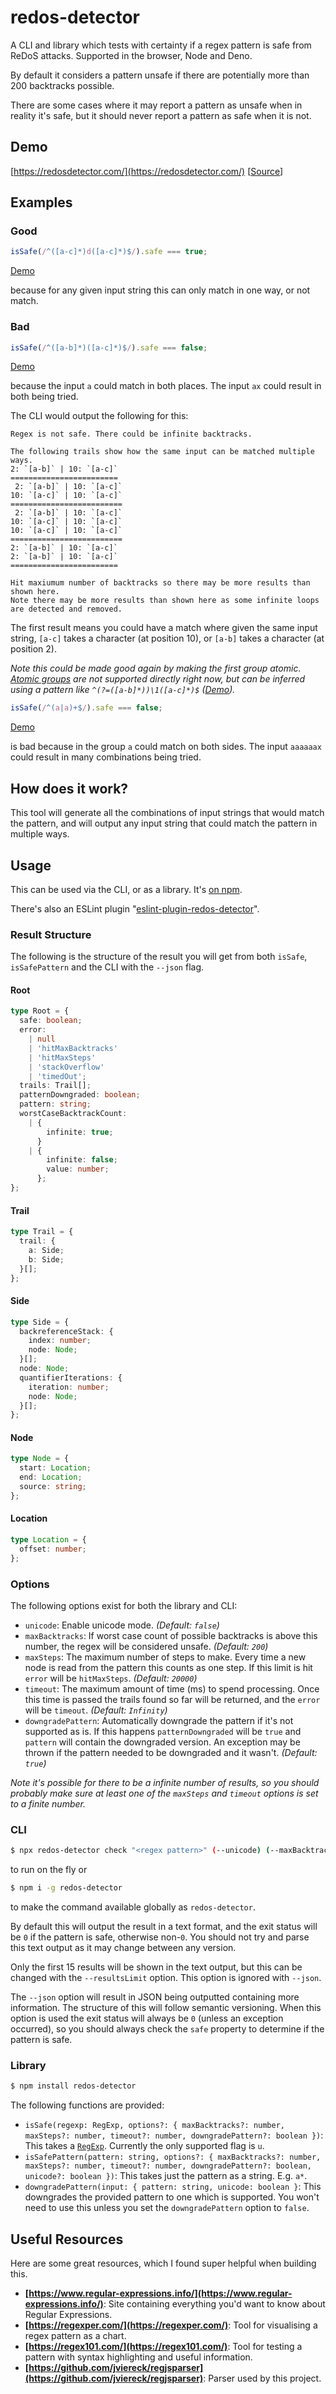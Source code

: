 # redos-detector

A CLI and library which tests with certainty if a regex pattern is safe from ReDoS attacks. Supported in the browser, Node and Deno.

By default it considers a pattern unsafe if there are potentially more than 200 backtracks possible.

There are some cases where it may report a pattern as unsafe when in reality it's safe, but it should never report a pattern as safe when it is not.

## Demo

[https://redosdetector.com/](https://redosdetector.com/) [[Source](https://github.com/tjenkinson/redos-detector-demo)]

## Examples

### Good

```ts
isSafe(/^([a-c]*)d([a-c]*)$/).safe === true;
```

[Demo](https://redosdetector.com/?pattern=%5E%28%5Ba-c%5D*%29d%28%5Ba-c%5D*%29%24)

because for any given input string this can only match in one way, or not match.

### Bad

```ts
isSafe(/^([a-b]*)([a-c]*)$/).safe === false;
```

[Demo](https://redosdetector.com/?pattern=%5E%28%5Ba-b%5D*%29%28%5Ba-c%5D*%29%24)

because the input `a` could match in both places. The input `ax` could result in both being tried.

The CLI would output the following for this:

```
Regex is not safe. There could be infinite backtracks.

The following trails show how the same input can be matched multiple ways.
2: `[a-b]` | 10: `[a-c]`
========================
 2: `[a-b]` | 10: `[a-c]`
10: `[a-c]` | 10: `[a-c]`
=========================
 2: `[a-b]` | 10: `[a-c]`
10: `[a-c]` | 10: `[a-c]`
10: `[a-c]` | 10: `[a-c]`
=========================
2: `[a-b]` | 10: `[a-c]`
2: `[a-b]` | 10: `[a-c]`
========================

Hit maxiumum number of backtracks so there may be more results than shown here.
Note there may be more results than shown here as some infinite loops are detected and removed.
```

The first result means you could have a match where given the same input string, `[a-c]` takes a character (at position 10), or `[a-b]` takes a character (at position 2).

_Note this could be made good again by making the first group atomic. [Atomic groups](https://www.regular-expressions.info/atomic.html) are not supported directly right now, but can be inferred using a pattern like `^(?=([a-b]*))\1([a-c]*)$` ([Demo](https://redosdetector.com/?pattern=%5E%28%3F%3D%28%5Ba-b%5D*%29%29%5C1%28%5Ba-c%5D*%29%24))._

```ts
isSafe(/^(a|a)+$/).safe === false;
```

[Demo](https://redosdetector.com/?pattern=%5E%28a%7Ca%29%2B%24)

is bad because in the group `a` could match on both sides. The input `aaaaaax` could result in many combinations being tried.

## How does it work?

This tool will generate all the combinations of input strings that would match the pattern, and will output any input string that could match the pattern in multiple ways.

## Usage

This can be used via the CLI, or as a library. It's [on npm](https://www.npmjs.com/package/redos-detector).

There's also an ESLint plugin "[eslint-plugin-redos-detector](https://github.com/tjenkinson/eslint-plugin-redos-detector)".

### Result Structure

The following is the structure of the result you will get from both `isSafe`, `isSafePattern` and the CLI with the `--json` flag.

#### Root

```ts
type Root = {
  safe: boolean;
  error:
    | null
    | 'hitMaxBacktracks'
    | 'hitMaxSteps'
    | 'stackOverflow'
    | 'timedOut';
  trails: Trail[];
  patternDowngraded: boolean;
  pattern: string;
  worstCaseBacktrackCount:
    | {
        infinite: true;
      }
    | {
        infinite: false;
        value: number;
      };
};
```

#### Trail

```ts
type Trail = {
  trail: {
    a: Side;
    b: Side;
  }[];
};
```

#### Side

```ts
type Side = {
  backreferenceStack: {
    index: number;
    node: Node;
  }[];
  node: Node;
  quantifierIterations: {
    iteration: number;
    node: Node;
  }[];
};
```

#### Node

```ts
type Node = {
  start: Location;
  end: Location;
  source: string;
};
```

#### Location

```ts
type Location = {
  offset: number;
};
```

### Options

The following options exist for both the library and CLI:

- `unicode`: Enable unicode mode. _(Default: `false`)_
- `maxBacktracks`: If worst case count of possible backtracks is above this number, the regex will be considered unsafe. _(Default: `200`)_
- `maxSteps`: The maximum number of steps to make. Every time a new node is read from the pattern this counts as one step. If this limit is hit `error` will be `hitMaxSteps`. _(Default: `20000`)_
- `timeout`: The maximum amount of time (ms) to spend processing. Once this time is passed the trails found so far will be returned, and the `error` will be `timeout`. _(Default: `Infinity`)_
- `downgradePattern`: Automatically downgrade the pattern if it's not supported as is. If this happens `patternDowngraded` will be `true` and `pattern` will contain the downgraded version. An exception may be thrown if the pattern needed to be downgraded and it wasn't. _(Default: `true`)_

_Note it's possible for there to be a infinite number of results, so you should probably make sure at least one of the `maxSteps` and `timeout` options is set to a finite number._

### CLI

```sh
$ npx redos-detector check "<regex pattern>" (--unicode) (--maxBacktracks <number>) (--maxSteps <number>) (--timeout <number>) (--disableDowngrade) (--resultsLimit <number>) (--json)
```

to run on the fly or

```sh
$ npm i -g redos-detector
```

to make the command available globally as `redos-detector`.

By default this will output the result in a text format, and the exit status will be `0` if the pattern is safe, otherwise non-`0`. You should not try and parse this text output as it may change between any version.

Only the first 15 results will be shown in the text output, but this can be changed with the `--resultsLimit` option. This option is ignored with `--json`.

The `--json` option will result in JSON being outputted containing more information. The structure of this will follow semantic versioning. When this option is used the exit status will always be `0` (unless an exception occurred), so you should always check the `safe` property to determine if the pattern is safe.

### Library

```sh
$ npm install redos-detector
```

The following functions are provided:

- `isSafe(regexp: RegExp, options?: { maxBacktracks?: number, maxSteps?: number, timeout?: number, downgradePattern?: boolean })`: This takes a [`RegExp`](https://developer.mozilla.org/en-US/docs/Web/JavaScript/Reference/Global_Objects/RegExp). Currently the only supported flag is `u`.
- `isSafePattern(pattern: string, options?: { maxBacktracks?: number, maxSteps?: number, timeout?: number, downgradePattern?: boolean, unicode?: boolean })`: This takes just the pattern as a string. E.g. `a*`.
- `downgradePattern(input: { pattern: string, unicode: boolean }`: This downgrades the provided pattern to one which is supported. You won't need to use this unless you set the `downgradePattern` option to `false`.

## Useful Resources

Here are some great resources, which I found super helpful when building this.

- **[https://www.regular-expressions.info/](https://www.regular-expressions.info/)**: Site containing everything you'd want to know about Regular Expressions.
- **[https://regexper.com/](https://regexper.com/)**: Tool for visualising a regex pattern as a chart.
- **[https://regex101.com/](https://regex101.com/)**: Tool for testing a pattern with syntax highlighting and useful information.
- **[https://github.com/jviereck/regjsparser](https://github.com/jviereck/regjsparser)**: Parser used by this project.
